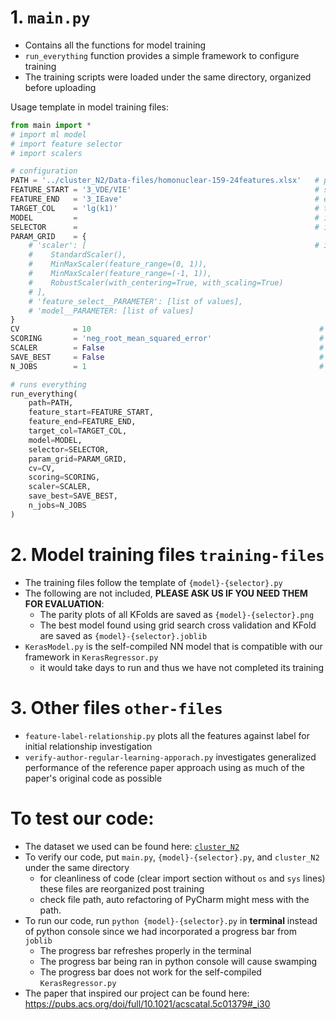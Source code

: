 # 1. `main.py`
- Contains all the functions for model training
- `run_everything` function provides a simple framework to configure training
- The training scripts were loaded under the same directory, organized before uploading


Usage template in model training files:

```py
from main import *
# import ml model
# import feature selector
# import scalers

# configuration
PATH = '../cluster_N2/Data-files/homonuclear-159-24features.xlsx'   # path to dataset
FEATURE_START = '3_VDE/VIE'                                         # starting column of features
FEATURE_END   = '3_IEave'                                           # ending column of features
TARGET_COL    = 'lg(k1)'                                            # target column
MODEL         =                                                     # insert ml model
SELECTOR      =                                                     # insert selector(MODEL), needs to have .get_support()
PARAM_GRID    = {
    # 'scaler': [                                                   # if using scaler, SCALER needs to be True
    #    StandardScaler(),
    #    MinMaxScaler(feature_range=(0, 1)),
    #    MinMaxScaler(feature_range=(-1, 1)),
    #    RobustScaler(with_centering=True, with_scaling=True)
    # ],
    # 'feature_select__PARAMETER': [list of values],
    # 'model__PARAMETER: [list of values]                  
}
CV            = 10                                                   # to match with authors of reference paper this is 10
SCORING       = 'neg_root_mean_squared_error'                        # the scoring being optimized for, for consistency this is consistent throughout
SCALER        = False                                                # choose scaler, False for no scaling
SAVE_BEST     = False                                                # True saves the best model in 10 KFold splits
N_JOBS        = 1                                                    # added later because -1 for tensorflow model causes gpu to re-initialize for every process, causing pc freeze

# runs everything
run_everything(
    path=PATH,
    feature_start=FEATURE_START,
    feature_end=FEATURE_END,
    target_col=TARGET_COL,
    model=MODEL,
    selector=SELECTOR,
    param_grid=PARAM_GRID,
    cv=CV,
    scoring=SCORING,
    scaler=SCALER,
    save_best=SAVE_BEST,
    n_jobs=N_JOBS
)
```

# 2. Model training files `training-files`
- The training files follow the template of `{model}-{selector}.py`
- The following are not included, **PLEASE ASK US IF YOU NEED THEM FOR EVALUATION**:
    - The parity plots of all KFolds are saved as `{model}-{selector}.png`
    - The best model found using grid search cross validation and KFold are saved as `{model}-{selector}.joblib`
- `KerasModel.py` is the self-compiled NN model that is compatible with our framework in `KerasRegressor.py`
    - it would take days to run and thus we have not completed its training

# 3. Other files `other-files`
- `feature-label-relationship.py` plots all the features against label for initial relationship investigation
- `verify-author-regular-learning-apporach.py` investigates generalized performance of the reference paper approach using as much of the paper's original code as possible

# To test our code:
- The dataset we used can be found here: [`cluster_N2`](https://github.com/MMLhh/cluster_N2/tree/master)
- To verify our code, put `main.py`, `{model}-{selector}.py`, and `cluster_N2` under the same directory
    - for cleanliness of code (clear import section without `os` and `sys` lines) these files are reorganized post training
    - check file path, auto refactoring of PyCharm might mess with the path.
- To run our code, run `python {model}-{selector}.py` in **terminal** instead of python console since we had incorporated a progress bar from `joblib`
    - The progress bar refreshes properly in the terminal
    - The progress bar being ran in python console will cause swamping
    - The progress bar does not work for the self-compiled `KerasRegressor.py`
- The paper that inspired our project can be found here: https://pubs.acs.org/doi/full/10.1021/acscatal.5c01379#_i30
